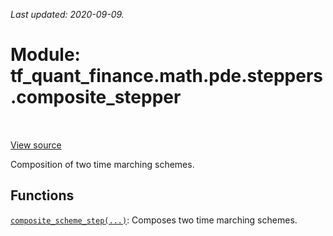 <!--
This file is generated by a tool. Do not edit directly.
For open-source contributions the docs will be updated automatically.
-->

*Last updated: 2020-09-09.*

<div itemscope itemtype="http://developers.google.com/ReferenceObject">
<meta itemprop="name" content="tf_quant_finance.math.pde.steppers.composite_stepper" />
<meta itemprop="path" content="Stable" />
</div>

# Module: tf_quant_finance.math.pde.steppers.composite_stepper

<!-- Insert buttons and diff -->

<table class="tfo-notebook-buttons tfo-api" align="left">
</table>

<a target="_blank" href="https://github.com/google/tf-quant-finance/blob/master/tf_quant_finance/math/pde/steppers/composite_stepper.py">View source</a>



Composition of two time marching schemes.



## Functions

[`composite_scheme_step(...)`](../../../../tf_quant_finance/math/pde/steppers/composite_stepper/composite_scheme_step.md): Composes two time marching schemes.

